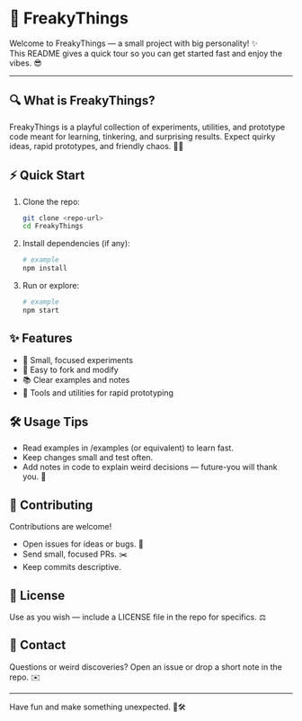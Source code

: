 # 🚀 FreakyThings

Welcome to FreakyThings — a small project with big personality! ✨  
This README gives a quick tour so you can get started fast and enjoy the vibes. 😎

---

## 🔍 What is FreakyThings?
FreakyThings is a playful collection of experiments, utilities, and prototype code meant for learning, tinkering, and surprising results. Expect quirky ideas, rapid prototypes, and friendly chaos. 🧪🎨

## ⚡ Quick Start
1. Clone the repo:
   ```bash
   git clone <repo-url>
   cd FreakyThings
   ```
2. Install dependencies (if any):
   ```bash
   # example
   npm install
   ```
3. Run or explore:
   ```bash
   # example
   npm start
   ```

## ✨ Features
- 🧩 Small, focused experiments
- 🔁 Easy to fork and modify
- 📚 Clear examples and notes
- 🧰 Tools and utilities for rapid prototyping

## 🛠️ Usage Tips
- Read examples in /examples (or equivalent) to learn fast.
- Keep changes small and test often.
- Add notes in code to explain weird decisions — future-you will thank you. 🙏

## 🤝 Contributing
Contributions are welcome!  
- Open issues for ideas or bugs. 🐞  
- Send small, focused PRs. ✂️  
- Keep commits descriptive.

## 📜 License
Use as you wish — include a LICENSE file in the repo for specifics. ⚖️

## 💬 Contact
Questions or weird discoveries? Open an issue or drop a short note in the repo. ✉️

---

Have fun and make something unexpected. 🌈🛠️
